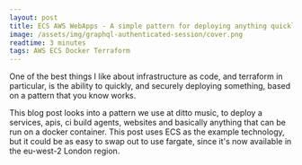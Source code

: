 ```yaml
---
layout: post
title: ECS AWS WebApps - A simple pattern for deploying anything quickly using terraform 
image: /assets/img/graphql-authenticated-session/cover.png
readtime: 3 minutes
tags: AWS ECS Docker Terraform
---
```


One of the best things I like about infrastructure as code, and terraform in particular, is the ability to quickly, and securely deploying something, based on a pattern that you know works.

This blog post looks into a pattern we use at ditto music, to deploy a services, apis, ci build agents, websites and basically anything that can be run on a docker container. This post uses ECS as the example technology, but it could be as easy to swap out to use fargate, since it's now available in the eu-west-2 London region. 

<amp-img src="/assets/img/ecs-webapps/architecture.png"
  width="974"
  height="564"
  layout="responsive">
</amp-img>
